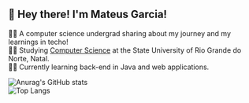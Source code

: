 
## 👋 Hey there! I'm Mateus Garcia!

👨‍💻 A computer science undergrad sharing about my journey and my learnings in techo! <br/>
🧑‍🎓 Studying [Computer Science](https://portal.uern.br/) at the State University of Rio Grande do Norte, Natal. <br/>
🧑‍💻 Currently learning back-end in Java and web applications. <br/>

![Anurag's GitHub stats](https://github-readme-stats.vercel.app/api?username=M2004GV&show_icons=true&theme=gradient) <br/>
![Top Langs](https://github-readme-stats.vercel.app/api/top-langs/?username=M2004GV&hide_progress=false)


